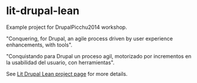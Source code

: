 lit-drupal-lean
===============

Example project for DrupalPicchu2014 workshop.

"Conquering, for Drupal, an agile process driven by user experience enhancements, with tools".

"Conquistando para Drupal un proceso agil, motorizado por incrementos en la usabilidad del usuario, con herramientas".

See [Lit Drupal Lean project page](http://victorkane.github.io/lit-drupal-lean/) for more details.
